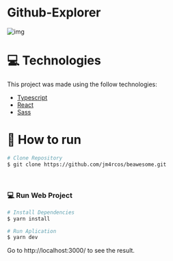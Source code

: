 # Github-Explorer

![img](https://i.imgur.com/LvKzm5S.gif)

# :computer: Technologies
This project was made using the follow technologies:

* [Typescript](https://www.typescriptlang.org/)      
* [React](https://reactjs.org/)    
* [Sass](https://sass-lang.com/)


# :construction_worker: How to run
```bash
# Clone Repository
$ git clone https://github.com/jm4rcos/beawesome.git
```

<br>

### 💻 Run Web Project

```bash
# Install Dependencies
$ yarn install

# Run Aplication
$ yarn dev
```
Go to http://localhost:3000/ to see the result.
